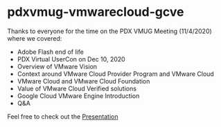 # pdxvmug-vmwarecloud-gcve

Thanks to everyone for the time on the PDX VMUG Meeting (11/4/2020) where we covered:
* Adobe Flash end of life
* PDX Virtual UserCon on Dec 10, 2020
* Overview of VMware Vision
* Context around VMware Cloud Provider Program and VMware Cloud
* VMware Cloud and VMware Cloud Foundation
* Value of VMware Cloud Verified solutions
* Google Cloud VMware Engine Introduction
* Q&A

Feel free to check out the [Presentation](https://github.com/virtual-bill/pdxvmug-vmwarecloud-gcve/blob/main/PDX%20VMUG%20-%20VCPP%20and%20Google%20Cloud%20VMware%20Engine%20-%2020201104.pdf)

